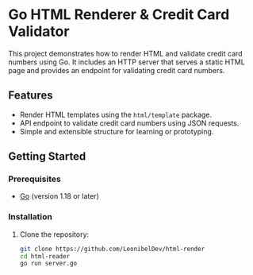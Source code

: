 # Go HTML Renderer & Credit Card Validator

This project demonstrates how to render HTML and validate credit card numbers using Go. It includes an HTTP server that serves a static HTML page and provides an endpoint for validating credit card numbers.

## Features

- Render HTML templates using the `html/template` package.
- API endpoint to validate credit card numbers using JSON requests.
- Simple and extensible structure for learning or prototyping.

## Getting Started

### Prerequisites

- [Go](https://golang.org/doc/install) (version 1.18 or later)

### Installation

1. Clone the repository:
   ```bash
   git clone https://github.com/LeonibelDev/html-render
   cd html-reader
   go run server.go
